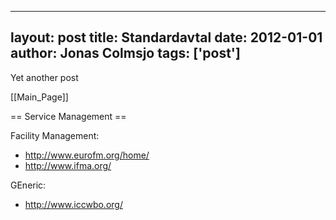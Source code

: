 
---
layout: post
title: Standardavtal
date: 2012-01-01
author: Jonas Colmsjo
tags: ['post']
---

Yet another post





[[Main_Page]]


== Service Management ==

Facility Management:
* http://www.eurofm.org/home/
* http://www.ifma.org/


GEneric:
* http://www.iccwbo.org/
